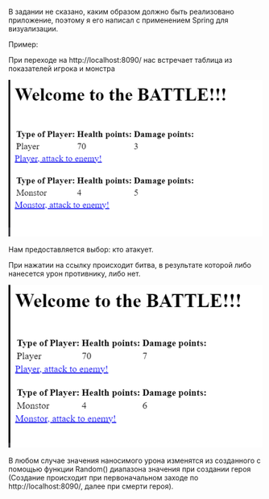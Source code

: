 В задании не сказано, каким образом должно быть реализовано приложение, поэтому я его написал с применением Spring для визуализации.


Пример:

При переходе на http://localhost:8090/ нас встречает таблица из показателей игрока и монстра

![Alt text](image-2.png)

Нам предоставляется выбор: кто атакует.

При нажатии на ссылку происходит битва, в результате которой либо нанесется урон противнику, либо нет.

![Alt text](image-1.png)

В любом случае значения наносимого урона изменятся из созданного с помощью функции Random() диапазона значения при создании героя (Создание происходит при первоначальном заходе по http://localhost:8090/, далее при смерти героя).
